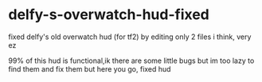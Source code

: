 # delfy-s-overwatch-hud-fixed
fixed delfy's old overwatch hud (for tf2) by editing only 2 files i think, very ez

99% of this hud is functional,ik there are some little bugs but im too lazy to find them and fix them but here you go, fixed hud
